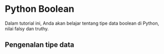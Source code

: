 # Python Boolean

Dalam tutorial ini, Anda akan belajar tentang tipe data boolean di Python, nilai falsy dan truthy.

## Pengenalan tipe data